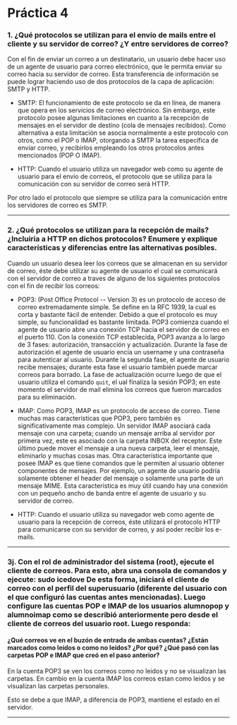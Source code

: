 # Práctica 4

### 1. ¿Qué protocolos se utilizan para el envío de mails entre el cliente y su servidor de correo? ¿Y entre servidores de correo?

Con el fin de enviar un correo a un destinatario, un usuario debe hacer uso de un agente de usuario para correo electrónico, que le permita enviar su correo hacia su servidor de correo. Esta transferencia de información se puede lograr haciendo uso de dos protocolos de la capa de aplicación: SMTP y HTTP.

* SMTP: El funcionamiento de este protocolo se da en línea, de manera que opera en los servicios de correo electrónico. Sin embargo, este protocolo posee algunas limitaciones en cuanto a la recepción de mensajes en el servidor de destino (cola de mensajes recibidos). Como alternativa a esta limitación se asocia normalmente a este protocolo con otros, como el POP o IMAP, otorgando a SMTP la tarea específica de enviar correo, y recibirlos empleando los otros protocolos antes mencionados (POP O IMAP).

* HTTP: Cuando el usuario utiliza un navegador web como su agente de usuario para el envio de correos, el protocolo que se utiliza para la comunicación con su servidor de correo será HTTP.

Por otro lado el protocolo que siempre se utiliza para la comunicación entre los servidores de correo es SMTP.

---

### 2.  ¿Qué protocolos se utilizan para la recepción de mails? ¿Incluiría a HTTP en dichos protocolos? Enumere y explique características y diferencias entre las alternativas posibles.

Cuando un usuario desea leer los correos que se almacenan en su servidor de correo, éste debe utilizar su agente de usuario el cual se comunicará con el servidor de correo a traves de alguno de los siguientes protocolos con el fin de recibir los correos:

* POP3: (Post Office Protocol -- Version 3) es un protocolo de acceso de correo extremadamente simple. Se define en la RFC 1939, la cual es corta y bastante fácil de entender. Debido a que el protocolo es muy simple, su funcionalidad es bastante limitada. POP3 comienza cuando el agente de usuario abre una conexión TCP hacia el servidor de correo en el puerto 110. Con la conexión TCP establecida, POP3 avanza a lo largo de 3 fases: autorización, transacción y actualización. Durante la fase de autorización el agente de usuario encía un username y una contraseña para autenticar al usuario. Durante la segunda fase, el agente de usuario recibe mensajes; durante esta fase el usuario también puede marcar correos para borrado. La fase de actualización ocurre luego de que el usuario utiliza el comando `quit`, el ual finaliza la sesión POP3; en este momento el servidor de mail elimina los correos que fueron marcados para su eliminación.

* IMAP: Como POP3, IMAP es un protocolo de acceso de correo. Tiene muchas mas características que POP3, pero también es significativamente mas complejo. Un servidor IMAP asociará cada mensaje con una carpeta; cuando un mensaje arriba al servidor por primera vez, este es asociado con la carpeta INBOX del receptor. Este último puede mover el mensaje a una nueva carpeta, leer el mensaje, eliminarlo y muchas cosas mas. Otra característica importante que posee IMAP es que tiene comandos que le permiten al usuario obtener componentes de mensajes. Por ejemplo, un agente de usuario podría solamente obtener el header del mensaje o solamente una parte de un mensaje MIME. Esta característica es muy útil cuando hay una conexión con un pequeño ancho de banda entre el agente de usuario y su servidor de correo.

* HTTP: Cuando el usuario utiliza su navegador web como agente de usuario para la recepción de correos, éste utilizará el protocolo HTTP para comunicarse con su servidor de correo, y así poder recibir los e-mails.

---

### 3j. Con el rol de administrador del sistema (root), ejecute el cliente de correos. Para esto, abra una consola de comandos y ejecute: sudo icedove De esta forma, iniciará el cliente de correo con el perfil del superusuario (diferente del usuario con el que configuró las cuentas antes mencionadas).  Luego configure las cuentas POP e IMAP de los usuarios alumnopop y alumnoimap como se describió anteriormente pero desde el cliente de correos del usuario root. Luego responda:

#### ¿Qué correos ve en el buzón de entrada de ambas cuentas? ¿Están marcados como leídos o como no leídos? ¿Por qué? ¿Qué pasó con las carpetas POP e IMAP que creó en el paso anterior? 
 
En la cuenta POP3 se ven los correos como no leidos y no se visualizan las carpetas. En cambio en la cuenta IMAP los correos estan como leidos y se visualizan las carpetas personales.

Esto se debe a que IMAP, a diferencia de POP3, mantiene el estado en el servidor.

---


